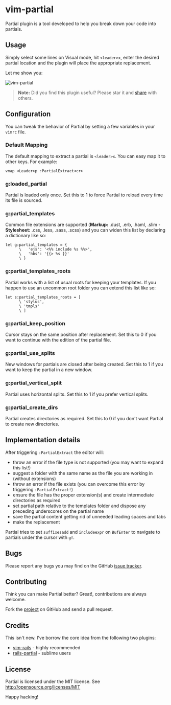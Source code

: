 # vim-partial

Partial plugin is a tool developed to help you break down your code into partials.

## Usage
Simply select some lines on Visual mode, hit `<leader>x`, enter the desired
partial location and the plugin will place the appropriate replacement.

Let me show you:

![vim-partial](https://cloud.githubusercontent.com/assets/24221/5893819/1eca7c62-a4f3-11e4-9df1-1ad372c1c604.gif)

> **Note:**
> Did you find this plugin useful? Please star it and
> [share](https://twitter.com/home?status=%23vimpartial%20-%20easily%20extract%20partials%20from%20your%20code%20with%20this%20%23vim%20plugin%0A%0Ahttps://github.com/jbgutierrez/vim-partial)
> with others.

## Configuration

You can tweak the behavior of Partial by setting a few variables in your
`vimrc` file.

### Default Mapping
The default mapping to extract a partial is `<leader>x`.
You can easy map it to other keys. For example:

``` vim
vmap <Leader>p :PartialExtract<cr>
```

### g:loaded_partial
Partial is loaded only once. Set this to 1 to force Partial to reload every
time its file is sourced.

### g:partial_templates
Common file extensions are supported (**Markup:** .dust, .erb, .haml, .slim -
**Stylesheet:** .css, .less, .sass, .scss) and you can widen this list by
declaring a dictionary like so:

``` vim
let g:partial_templates = {
      \   'ejs': '<%% include %s %%>',
      \   'hbs': '{{> %s }}'
      \ }
```

### g:partial_templates_roots
Partial works with a list of usual roots for keeping your templates.
If you happen to use an uncommon root folder you can extend this list
like so:

``` vim
let s:partial_templates_roots = [
      \ 'stylus',
      \ 'tmpls'
      \ ]
```

### g:partial_keep_position
Cursor stays on the same position after replacement. Set this to 0 if you want
to continue with the edition of the partial file.

### g:partial_use_splits
New windows for partials are closed after being created. Set
this to 1 if you want to keep the partial in a new window.

### g:partial_vertical_split
Partial uses horizontal splits. Set this to 1 if you prefer vertical splits.

### g:partial_create_dirs
Partial creates directories as required. Set this to 0 if you don't want
Partial to create new directories.

## Implementation details

After triggering `:PartialExtract` the editor will:

  * throw an error if the file type is not supported (you may want to expand this list!)
  * suggest a folder with the same name as the file you are working in (without extensions)
  * throw an error if the file exists (you can overcome this error by triggering `:PartialExtract!`)
  * ensure the file has the proper extension(s) and create intermediate directories as required
  * set partial path relative to the templates folder and dispose any preceding
    underscores on the partial name
  * save the partial content getting rid of unneeded leading spaces and tabs
  * make the replacement

Partial tries to set `suffixesadd` and `includeexpr` on
`BufEnter` to navigate to partials under the cursor with `gf`.

## Bugs

Please report any bugs you may find on the GitHub [issue tracker](http://github.com/jbgutierrez/partial.vim/issues).

## Contributing

Think you can make Partial better? Great!, contributions are always welcome.

Fork the [project](http://github.com/jbgutierrez/partial.vim) on GitHub and send a pull request.

## Credits

This isn't new. I've borrow the core idea from the following two plugins:

 * [vim-rails](https://github.com/tpope/vim-rails) - highly recommended
 * [rails-partial](https://github.com/wesf90/rails-partial) - sublime users

## License

Partial is licensed under the MIT license.
See http://opensource.org/licenses/MIT

Happy hacking!
